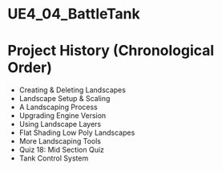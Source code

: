 # UE4_04_BattleTank

# Project History (Chronological Order)

* Creating & Deleting Landscapes
* Landscape Setup & Scaling
* A Landscaping Process
* Upgrading Engine Version
* Using Landscape Layers
* Flat Shading Low Poly Landscapes
* More Landscaping Tools
* Quiz 18: Mid Section Quiz
* Tank Control System